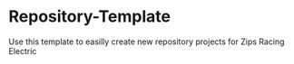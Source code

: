 # Repository-Template
Use this template to easilly create new repository projects for Zips Racing Electric
